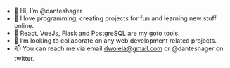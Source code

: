 - 👋 Hi, I’m @danteshager
- 👀 I love programming, creating projects for fun and learning new stuff online.
- 🌱 React, VueJs, Flask and PostgreSQL are my goto tools. 
- 💞️ I’m looking to collaborate on any web development related projects. 
- 📫 You can reach me via email dwolela@gmail.com or @danteshager on twitter.

<!---
DanielTeshager/DanielTeshager is a ✨ special ✨ repository because its `README.md` (this file) appears on your GitHub profile.
You can click the Preview link to take a look at your changes.
--->
